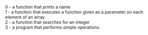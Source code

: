 0 - a function that prints a name<br />
1 - a function that executes a function given as a parameter on each element of an array<br />
2 - a function that searches for an integer<br />
3 - a program that performs simple operations<br />
